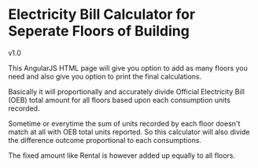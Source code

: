 # Electricity Bill Calculator for Seperate Floors of Building
v1.0

This AngularJS HTML page will give you option to add as many floors you need and also give you option to print the final calculations.

Basically it will proportionally and accurately divide Official Electricity Bill (OEB) total amount for all floors based upon each consumption units recorded.

Sometime or everytime the sum of units recorded by each floor doesn't match at all with OEB total units reported. So this calculator will also divide the difference outcome proportional to each consumptions. 
 
The fixed amount like Rental is however added up equally to all floors. 
